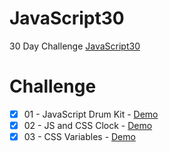 # JavaScript30
30 Day Challenge [JavaScript30](https://JavaScript30.com)

# Challenge
- [x] 01 - JavaScript Drum Kit - [Demo](https://competent-perlman-8e46a2.netlify.com/)
- [x] 02 - JS and CSS Clock - [Demo](https://heuristic-allen-43555a.netlify.com/)
- [x] 03 - CSS Variables - [Demo](https://dazzling-minsky-0edda1.netlify.com/)
